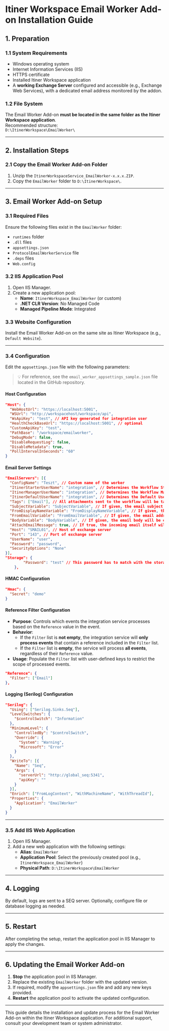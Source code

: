 # Itiner Workspace Email Worker Add-on Installation Guide

## 1. Preparation

### 1.1 System Requirements
- Windows operating system
- Internet Information Services (IIS)
- HTTPS certificate 
- Installed Itiner Workspace application
- A **working Exchange Server** configured and accessible (e.g., Exchange Web Services), with a dedicated email address monitored by the addon.

### 1.2 File System
The Email Worker Add-on **must be located in the same folder as the Itiner Workspace application**.  
Recommended structure:  
`D:\ItinerWorkspace\EmailWorker\`

---

## 2. Installation Steps

### 2.1 Copy the Email Worker Add-on Folder
1. Unzip the `ItinerWorkspaceService_EmailWorker-x.x.x.ZIP`.
2. Copy the `EmailWorker` folder to `D:\ItinerWorkspace\`.

---

## 3. Email Worker Add-on Setup

### 3.1 Required Files
Ensure the following files exist in the `EmailWorker` folder:
- `runtimes` folder
- `.dll` files
- `appsettings.json`
- `ProtocolEmailWorkerService` file
- `.deps` files
- `Web.config`

### 3.2 IIS Application Pool
1. Open IIS Manager.
2. Create a new application pool:
   - **Name**: `ItinerWorkspace_EmailWorker` (or custom)
   - **.NET CLR Version**: No Managed Code
   - **Managed Pipeline Mode**: Integrated

### 3.3 Website Configuration
Install the Email Worker Add-on on the same site as Itiner Workspace (e.g., `Default Website`).

---

### 3.4 Configuration
Edit the `appsettings.json` file with the following parameters:
> 💡 For reference, see the `email_worker_appsettings_sample.json` file located in the GitHub repository.

#### Host Configuration
```json
"Host": {
  "WebHostUrl": "https://localhost:5001",
  "WSUrl": "http://workspacehost/workspace/api",
  "WsApiKey": "test", // API key generated for integration user
  "HealthCheckBaseUrl": "https://localhost:5001", // optional
  "CustomApiKey": "test",
  "PathBase": "/workspace/emailworker",
  "DebugMode": false,
  "DisableRequestLog": false,
  "DisableMetadata": true,
  "PollIntervalInSeconds": "60"
}
```

#### Email Server Settings
```json
"EmailServers": [{
  "ConfigName": "Teszt", // Custom name of the worker
  "ItinerStarterUserName": "integration", // Determines the Workflow Starter assigned to the workflow initiated by the worker
  "ItinerManagerUserName": "integration", // Determines the Workflow Manager assigned to the workflow initiated by the worker
  "ItinerDefaultUserName": "integration", // Determines the Default User assigned to the workflow initiated by the worker
  "Tags": ["Email"], // All attachments sent to the workflow will be tagged by the worker with the tags given in this list (optional)
  "SubjectVariable": "SubjectVariable", // If given, the email subject will be extracted into the variable given here (optional)
  "FromDisplayNameVariable": "FromDisplayNameVariable", // If given, the full name of the email sender will be extracted into the variable given here (optional)
  "FromEmailVariable": "FromEmailVariable", // If given, the email address of the sender will be extracted into the variable given here (optional)
  "BodyVariable": "BodyVariable", // If given, the email body will be extracted into the variable given here (optional)
  "AttachEmailMessage": true, // If true, the incoming email itself will be attached to the workflow initiated (as a .msg file)
  "Host": "SMAIL01", // Host of exchange server
  "Port": "143", // Port of exchange server
  "UserName": "user",
  "Password": "password",
  "SecurityOptions": "None"
}],
"Storage": {
        "Password": "test" // This password has to match with the storage.password value in the Workspace appsettings.json
    },
```

#### HMAC Configuration
```json
"Hmac": {
  "Secret": "demo"
}
```

#### Reference Filter Configuration
- **Purpose**: Controls which events the integration service processes based on the `Reference` value in the event.
- **Behavior**:
  - If the `Filter` list is **not empty**, the integration service will **only process events** that contain a reference included in the `Filter` list.
  - If the `Filter` list is **empty**, the service will process **all events**, regardless of their `Reference` value.
- **Usage**: Populate the `Filter` list with user-defined keys to restrict the scope of processed events.

```json
"Reference": {
  "Filter": ["Email"]
},
```

#### Logging (Serilog) Configuration
```json
"Serilog": {
  "Using": ["Serilog.Sinks.Seq"],
  "LevelSwitches": {
    "$controlSwitch": "Information"
  },
  "MinimumLevel": {
    "ControlledBy": "$controlSwitch",
    "Override": {
      "System": "Warning",
      "Microsoft": "Error"
    }
  },
  "WriteTo": [{
    "Name": "Seq",
    "Args": {
      "serverUrl": "http://global_seq:5341",
      "apiKey": ""
    }
  }],
  "Enrich": ["FromLogContext", "WithMachineName", "WithThreadId"],
  "Properties": {
    "Application": "EmailWorker"
  }
}
```

---

### 3.5 Add IIS Web Application
1. Open IIS Manager.
2. Add a new web application with the following settings:
   - **Alias**: `EmailWorker`
   - **Application Pool**: Select the previously created pool (e.g., `ItinerWorkspace_EmailWorker`)
   - **Physical Path**: `D:\ItinerWorkspace\EmailWorker`

---

## 4. Logging
By default, logs are sent to a SEQ server. Optionally, configure file or database logging as needed.

---

## 5. Restart
After completing the setup, restart the application pool in IIS Manager to apply the changes.

---

## 6. Updating the Email Worker Add-on
1. **Stop** the application pool in IIS Manager.
2. Replace the existing `EmailWorker` folder with the updated version.
3. If required, modify the `appsettings.json` file and add any new keys provided.
4. **Restart** the application pool to activate the updated configuration.

---

This guide details the installation and update process for the Email Worker Add-on within the Itiner Workspace application. For additional support, consult your development team or system administrator.

